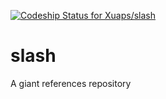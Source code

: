 [ ![Codeship Status for Xuaps/slash](https://codeship.com/projects/e562ab70-3eb6-0132-04ed-165c463f3e79/status?branch=master)](https://codeship.com/projects/43543)

# slash

A giant references repository
